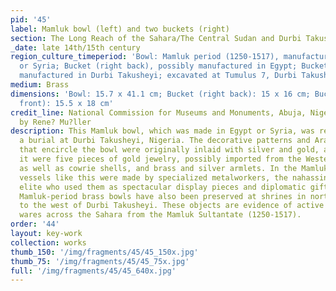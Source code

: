 ```yaml
---
pid: '45'
label: Mamluk bowl (left) and two buckets (right)
section: The Long Reach of the Sahara/The Central Sudan and Durbi Takusheyi
_date: late 14th/15th century
region_culture_timeperiod: 'Bowl: Mamluk period (1250-1517), manufactured in Egypt
  or Syria; Bucket (right back), possibly manufactured in Egypt; Bucket (right front)
  manufactured in Durbi Takusheyi; excavated at Tumulus 7, Durbi Takusheyi'
medium: Brass
dimensions: 'Bowl: 15.7 x 41.1 cm; Bucket (right back): 15 x 16 cm; Bucket (right
  front): 15.5 x 18 cm'
credit_line: National Commission for Museums and Monuments, Abuja, Nigeria. Photograph
  by Rene? Mu?ller
description: This Mamluk bowl, which was made in Egypt or Syria, was recovered from
  a burial at Durbi Takusheyi, Nigeria. The decorative patterns and Arabic inscription
  that encircle the bowl were originally inlaid with silver and gold, and placed within
  it were five pieces of gold jewelry, possibly imported from the Western Sudan region,
  as well as cowrie shells, and brass and silver armlets. In the Mamluk Sultanate,
  vessels like this were made by specialized metalworkers, the nahassin, for the society's
  elite who used them as spectacular display pieces and diplomatic gifts. Several
  Mamluk-period brass bowls have also been preserved at shrines in northern Ghana,
  to the west of Durbi Takusheyi. These objects are evidence of active trade in luxury
  wares across the Sahara from the Mamluk Sultantate (1250-1517).
order: '44'
layout: key-work
collection: works
thumb_150: '/img/fragments/45/45_150x.jpg'
thumb_75: '/img/fragments/45/45_75x.jpg'
full: '/img/fragments/45/45_640x.jpg'
---
```

